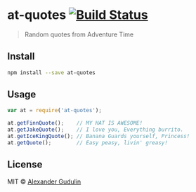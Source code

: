 # at-quotes [![Build Status][travis-image]][travis-url]

  > Random quotes from Adventure Time

## Install

```sh
npm install --save at-quotes
```

## Usage

```js
var at = require('at-quotes');

at.getFinnQuote();    // MY HAT IS AWESOME!
at.getJakeQuote();    // I love you, Everything burrito.
at.getIceKingQuote(); // Banana Guards yourself, Princess!
at.getQuote();        // Easy peasy, livin' greasy!
```

## License

MIT © [Alexander Gudulin](http://gudulin.com)

[travis-url]: https://travis-ci.org/agudulin/at-quotes
[travis-image]: https://travis-ci.org/agudulin/at-quotes.svg?branch=master
